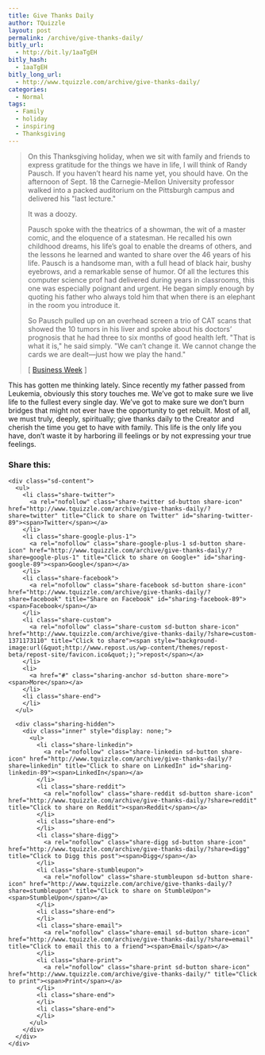 ```yaml
---
title: Give Thanks Daily
author: TQuizzle
layout: post
permalink: /archive/give-thanks-daily/
bitly_url:
  - http://bit.ly/1aaTgEH
bitly_hash:
  - 1aaTgEH
bitly_long_url:
  - http://www.tquizzle.com/archive/give-thanks-daily/
categories:
  - Normal
tags:
  - Family
  - holiday
  - inspiring
  - Thanksgiving
---
```

> On this Thanksgiving holiday, when we sit with family and friends to express gratitude for the things we have in life, I will think of Randy Pausch. If you haven&#8217;t heard his name yet, you should have. On the afternoon of Sept. 18 the Carnegie-Mellon University professor walked into a packed auditorium on the Pittsburgh campus and delivered his "last lecture." 
> 
> It was a doozy. 
> 
> Pausch spoke with the theatrics of a showman, the wit of a master comic, and the eloquence of a statesman. He recalled his own childhood dreams, his life&#8217;s goal to enable the dreams of others, and the lessons he learned and wanted to share over the 46 years of his life. Pausch is a handsome man, with a full head of black hair, bushy eyebrows, and a remarkable sense of humor. Of all the lectures this computer science prof had delivered during years in classrooms, this one was especially poignant and urgent. He began simply enough by quoting his father who always told him that when there is an elephant in the room you introduce it. 
> 
> So Pausch pulled up on an overhead screen a trio of CAT scans that showed the 10 tumors in his liver and spoke about his doctors&#8217; prognosis that he had three to six months of good health left. "That is what it is," he said simply. "We can&#8217;t change it. We cannot change the cards we are dealt&#8212;just how we play the hand." 
> 
> <span class="bqcite">[ <a rel="nofollow" target="_blank" href="http://www.businessweek.com/bwdaily/dnflash/content/nov2007/db20071121_579464.htm?campaign_id=rss_tech">Business Week</a> ]</span> 

<p style="clear:right;">
  This has gotten me thinking lately. Since recently my father passed from Leukemia, obviously this story touches me. We&#8217;ve got to make sure we live life to the fullest every single day. We&#8217;ve got to make sure we don&#8217;t burn bridges that might not ever have the opportunity to get rebuilt. Most of all, we must truly, deeply, spiritually; give thanks daily to the Creator and cherish the time you get to have with family. This life is the only life you have, don&#8217;t waste it by harboring ill feelings or by not expressing your true feelings.
</p>

<!--adsense#posts-->

<div class="sharedaddy sd-sharing-enabled">
  <div class="robots-nocontent sd-block sd-social sd-social-icon-text sd-sharing">
    <h3 class="sd-title">
      Share this:
    </h3>
    
    <div class="sd-content">
      <ul>
        <li class="share-twitter">
          <a rel="nofollow" class="share-twitter sd-button share-icon" href="http://www.tquizzle.com/archive/give-thanks-daily/?share=twitter" title="Click to share on Twitter" id="sharing-twitter-89"><span>Twitter</span></a>
        </li>
        <li class="share-google-plus-1">
          <a rel="nofollow" class="share-google-plus-1 sd-button share-icon" href="http://www.tquizzle.com/archive/give-thanks-daily/?share=google-plus-1" title="Click to share on Google+" id="sharing-google-89"><span>Google</span></a>
        </li>
        <li class="share-facebook">
          <a rel="nofollow" class="share-facebook sd-button share-icon" href="http://www.tquizzle.com/archive/give-thanks-daily/?share=facebook" title="Share on Facebook" id="sharing-facebook-89"><span>Facebook</span></a>
        </li>
        <li class="share-custom">
          <a rel="nofollow" class="share-custom sd-button share-icon" href="http://www.tquizzle.com/archive/give-thanks-daily/?share=custom-1371173110" title="Click to share"><span style="background-image:url(&quot;http://www.repost.us/wp-content/themes/repost-beta/repost-site/favicon.ico&quot;);">repost</span></a>
        </li>
        <li>
          <a href="#" class="sharing-anchor sd-button share-more"><span>More</span></a>
        </li>
        <li class="share-end">
        </li>
      </ul>
      
      <div class="sharing-hidden">
        <div class="inner" style="display: none;">
          <ul>
            <li class="share-linkedin">
              <a rel="nofollow" class="share-linkedin sd-button share-icon" href="http://www.tquizzle.com/archive/give-thanks-daily/?share=linkedin" title="Click to share on LinkedIn" id="sharing-linkedin-89"><span>LinkedIn</span></a>
            </li>
            <li class="share-reddit">
              <a rel="nofollow" class="share-reddit sd-button share-icon" href="http://www.tquizzle.com/archive/give-thanks-daily/?share=reddit" title="Click to share on Reddit"><span>Reddit</span></a>
            </li>
            <li class="share-end">
            </li>
            <li class="share-digg">
              <a rel="nofollow" class="share-digg sd-button share-icon" href="http://www.tquizzle.com/archive/give-thanks-daily/?share=digg" title="Click to Digg this post"><span>Digg</span></a>
            </li>
            <li class="share-stumbleupon">
              <a rel="nofollow" class="share-stumbleupon sd-button share-icon" href="http://www.tquizzle.com/archive/give-thanks-daily/?share=stumbleupon" title="Click to share on StumbleUpon"><span>StumbleUpon</span></a>
            </li>
            <li class="share-end">
            </li>
            <li class="share-email">
              <a rel="nofollow" class="share-email sd-button share-icon" href="http://www.tquizzle.com/archive/give-thanks-daily/?share=email" title="Click to email this to a friend"><span>Email</span></a>
            </li>
            <li class="share-print">
              <a rel="nofollow" class="share-print sd-button share-icon" href="http://www.tquizzle.com/archive/give-thanks-daily/" title="Click to print"><span>Print</span></a>
            </li>
            <li class="share-end">
            </li>
            <li class="share-end">
            </li>
          </ul>
        </div>
      </div>
    </div>
  </div>
</div>